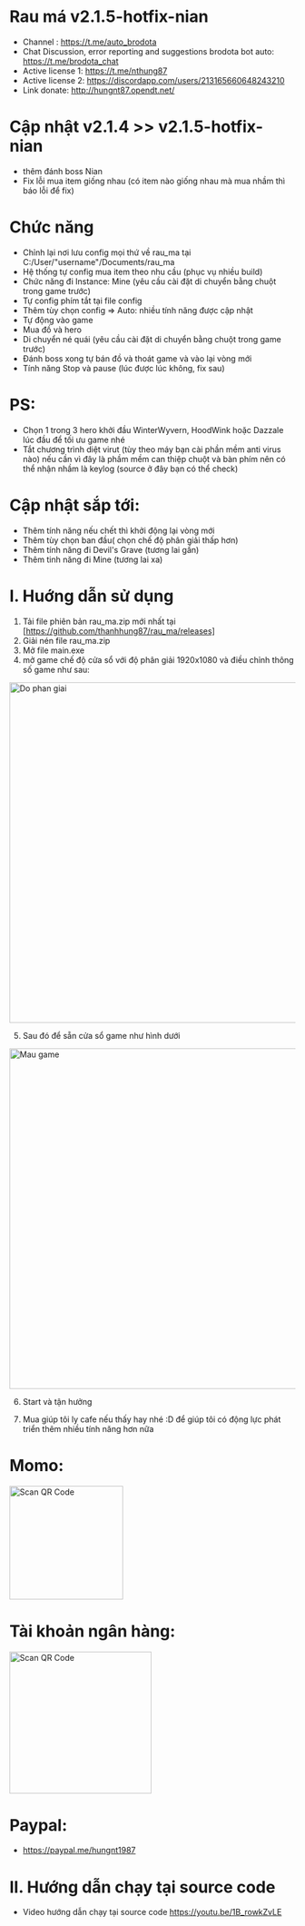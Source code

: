 # Rau má v2.1.5-hotfix-nian
 - Channel : https://t.me/auto_brodota
 - Chat Discussion, error reporting and suggestions brodota bot auto: https://t.me/brodota_chat
 - Active license 1: https://t.me/nthung87 
 - Active license 2: https://discordapp.com/users/213165660648243210
 - Link donate: http://hungnt87.opendt.net/
# Cập nhật v2.1.4 >> v2.1.5-hotfix-nian
- thêm đánh boss Nian
- Fix lỗi mua item giống nhau (có item nào giống nhau mà mua nhầm thì báo lỗi để fix)

# Chức năng
- Chỉnh lại nơi lưu config mọi thứ về rau_ma tại C:/User/"username"/Documents/rau_ma
- Hệ thống tự config mua item theo nhu cầu (phục vụ nhiều build)
- Chức năng đi Instance: Mine (yêu cầu cài đặt di chuyển bằng chuột trong game trước)
- Tự config phím tắt tại file config
- Thêm tùy chọn config => Auto: nhiều tính năng được cập nhật
- Tự động vào game
- Mua đồ và hero
- Di chuyển né quái (yêu cầu cài đặt di chuyển bằng chuột trong game trước)
- Đánh boss xong tự bán đồ và thoát game và vào lại vòng mới
- Tính năng Stop và pause (lúc được lúc không, fix sau)
# PS:
- Chọn 1 trong 3 hero khởi đầu WinterWyvern, HoodWink hoặc Dazzale lúc đầu để tối ưu game nhé
- Tắt chương trình diệt virut (tùy theo máy bạn cài phần mềm anti virus nào) nếu cần vì đây là phầm mềm can thiệp chuột và bàn phím nên có thể nhận nhầm là keylog (source ở đây bạn có thể check)

# Cập nhật sắp tới:

- Thêm tính năng nếu chết thì khởi động lại vòng mới
- Thêm tùy chọn ban đầu( chọn chế độ phân giải thấp hơn)
- Thêm tính năng đi Devil's Grave (tương lai gần)
- Thêm tinh năng đi Mine (tương lai xa)

# I. Huớng dẫn sử dụng

1. Tải file phiên bản rau_ma.zip mới nhất tại [https://github.com/thanhhung87/rau_ma/releases]
2. Giải nén file rau_ma.zip
3. Mở file main.exe
4. mở game chế độ cửa sổ với độ phân giải 1920x1080 và điều chỉnh thông số game như sau:

 <img src="https://github.com/hungnt87/brodota-bot/assets/71305971/ff9a874d-7b4e-4175-ad4b-2d62787ecd4e" width="600" alt="Do phan giai" />

5. Sau đó để sẵn cửa sổ game như hình dưới

 <img src="https://github.com/hungnt87/brodota-bot/assets/71305971/9820772b-ba40-4214-8781-7be315bc1b9e" width="600" alt="Mau game" />

6. Start và tận hưởng

7. Mua giúp tôi ly cafe nếu thấy hay nhé :D để giúp tôi có động lực phát triển thêm nhiều tính năng hơn nữa

# Momo:
  <img src="https://github.com/hungnt87/brodota-bot/assets/71305971/723d9c9b-53c1-42ab-8941-f77fa25a957a" width="200" alt="Scan QR Code" />
  
# Tài khoản ngân hàng:

  <img src="https://github.com/hungnt87/brodota-bot/assets/71305971/08ee8b14-e337-4697-aa11-9430e610c91e" width="250" alt="Scan QR Code" />
  
# Paypal:

  - https://paypal.me/hungnt1987

# II. Hướng dẫn chạy tại source code

- Video hướng dẫn chạy tại source code
  https://youtu.be/1B_rowkZvLE

